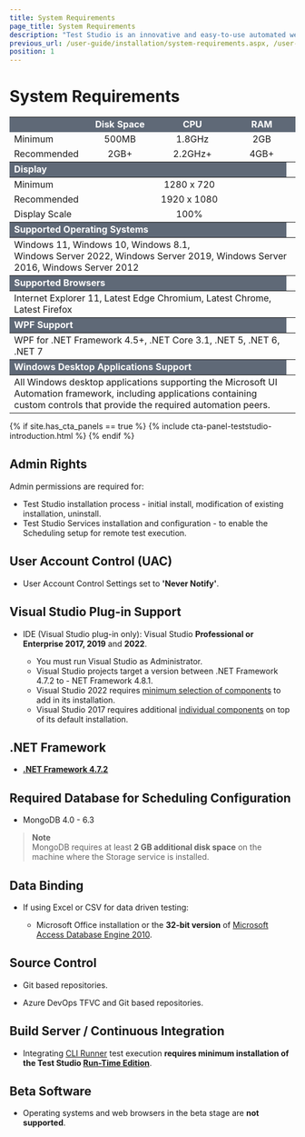 ```yaml
---
title: System Requirements
page_title: System Requirements
description: "Test Studio is an innovative and easy-to-use automated web, WPF and load testing solution. Test Studio tests support essential technologies like ASP.NET AJAX, Silverlight, PHP and MVC. HTML5, Testing framework, functional testing, performance testing, load testing, exploratory testing, manual testing."
previous_url: /user-guide/installation/system-requirements.aspx, /user-guide/installation/system-requirements, /getting-started/installation/system-requirements
position: 1
---
```

# System Requirements

<style>
.Pricing-head td {text-align: center;border-left: 1px solid #fff; vertical-align: top;}

.Pricing-head td:first-child {border-left: none;}

.Pricing-features--grid td.Pricing-head {padding: 20px 0!important;} 


.Pricing-head{border-collapse: separate;background-color: #2a2d33;}

.Pricing-head h4 {color: #589FBA; font-size: 16px; margin-bottom: 5px;min-height: 1em;font-weight: 700;}

table{width: 100%; border-spacing: 0; border-collapse: collapse; background-color: transparent; display: table;margin: 0;}

.Table--style1.Table--comparison td:first-child, .Table--style1.Table--comparison th:first-child {padding-left: 5px; text-align: left;}

.Table-RowDivision td, .Table-RowDivision th{background: #f3f5f7;}

.Table--style1 td, .Table--style1 th{padding: 8px 0 7px; border-left: 0;border-right: 0;vertical-align: middle;}

.Table--style1 thead td, .Table--style1 thead th{border: 0;padding-bottom: 12px;}

</style>

<table class="Tbl k-table">
    <colgroup>
        <col width="13%" />
        <col width="30%" />
        <col width="28%" />
        <col width="28%" />
    </colgroup>
    <tbody>
        <tr>
            <td style="background-color:#5f6977;">&nbsp;</td>
            <td style="color:white;text-align:center;background-color:#5f6977;font-weight:bold;">Disk Space</td>
            <td style="color:white;text-align:center;background-color:#5f6977;font-weight:bold;">CPU</td>
            <td style="color:white;text-align:center;background-color:#5f6977;font-weight:bold;">RAM</td>
        </tr>
        <tr>
            <td>Minimum</td>
            <td style="text-align:center;" align="center">500MB</td>
            <td style="text-align:center;">1.8GHz</td>
            <td style="text-align:center;">2GB</td>
        </tr>
        <tr>
            <td>Recommended</td>
            <td style="text-align:center;">2GB+</td>
            <td style="text-align:center;">2.2GHz+</td>
            <td style="text-align:center;">4GB+</td>
        </tr>
    </tbody>

</table>
<table class="Tbl k-table">
    <colgroup>
        <col width="15%" />
        <col width="80%" />
    </colgroup>
    <thead>
        <tr>
			<td colspan="6" style="color:white;text-align:center;background-color:#5f6977;font-weight:bold;text-align:left;">Display<td>
        </tr>
    </thead>
    <tbody>
        <tr>
            <td>Minimum</td>
            <td colspan="6" style="text-align:center;">1280 x 720</td>
        </tr>
        <tr>
            <td>Recommended</td>
            <td colspan="6" style="text-align:center;">1920 x 1080</td>
        </tr>
        <tr>
            <td>Display Scale</td>
            <td colspan="6" style="text-align:center;">100%</td>
        </tr>
    </tbody>
</table>
<table class="Tbl k-table">
    <colgroup>
        <col width="100%" />
    </colgroup>
    <thead>
        <tr>
			<td style="color:white;text-align:center;background-color:#5f6977;font-weight:bold;text-align:left;">Supported Operating Systems<td>
		</tr>
    </thead>
    <tbody>
        <tr>
            <td colspan="4">Windows 11, Windows 10, Windows 8.1, &nbsp; <br>Windows Server 2022, Windows Server 2019, Windows Server 2016, Windows Server 2012</td>
        </tr>
    </tbody>
</table>
<table class="Tbl k-table">
    <colgroup>
        <col width="100%" />
    </colgroup>
    <thead>
        <tr>
			<td style="color:white;text-align:center;background-color:#5f6977;font-weight:bold;text-align:left;">Supported Browsers<td>
        </tr>
    </thead>
    <tbody>
        <tr>
            <td colspan="4">Internet Explorer 11, Latest Edge Chromium, Latest Chrome, Latest Firefox</td>
        </tr>
    </tbody>
</table>
<table class="Tbl k-table">
    <colgroup>
        <col width="100%" />
        </colgroup>
    <thead>
        <tr>
			<td style="color:white;text-align:center;background-color:#5f6977;font-weight:bold;text-align:left;">WPF Support<td>
		</tr>
    </thead>
    <tbody>
        <tr>
            <td colspan="4">WPF for .NET Framework 4.5+, .NET Core 3.1, .NET 5, .NET 6, .NET 7</td>
        </tr>
    </tbody>
</table>
<table class="Tbl k-table">
    <colgroup>
        <col width="100%" />
        </colgroup>
    <thead>
        <tr>
			<td style="color:white;text-align:center;background-color:#5f6977;font-weight:bold;text-align:left;">Windows Desktop Applications Support<td>
		</tr>
    </thead>
    <tbody>
        <tr>
            <td colspan="4">All Windows desktop applications supporting the Microsoft UI Automation framework, including applications containing custom controls that provide the required automation peers.</td>
        </tr>
    </tbody>
</table>

{% if site.has_cta_panels == true %}
{% include cta-panel-teststudio-introduction.html %}
{% endif %}

## Admin Rights

Admin permissions are required for:

- Test Studio installation process - initial install, modification of existing installation, uninstall.
- Test Studio Services installation and configuration - to enable the Scheduling setup for remote test execution.

## User Account Control (UAC)

* User Account Control Settings set to __'Never Notify'__.

## Visual Studio Plug-in Support

* IDE (Visual Studio plug-in only): Visual Studio __Professional or Enterprise 2017, 2019__ and __2022__.

	* You must run Visual Studio as Administrator.
	* Visual Studio projects target a version between .NET Framework 4.7.2 to - NET Framework 4.8.1.
    * Visual Studio 2022 requires <a href="/prerequisites/installation/installation-consideration#visual-studio-2022-installation-specifics" target="_blank">minimum selection of components</a> to add in its installation.
	* Visual Studio 2017 requires additional <a href="/prerequisites/installation/installation-consideration#modify-the-visual-studio-2017-installation" target="_blank">individual components</a> on top of its default installation.

## .NET Framework

* <a href="https://dotnet.microsoft.com/en-us/download/dotnet-framework/net472" target="_blank">__.NET Framework 4.7.2__</a>

## Required Database for Scheduling Configuration

* MongoDB 4.0 - 6.3

> **Note** 
><br>
> MongoDB requires at least __2 GB additional disk space__ on the machine where the Storage service is installed.

## Data Binding

* If using Excel or CSV for data driven testing:

	*	Microsoft Office installation or the **32-bit version** of <a href="https://www.microsoft.com/en-us/download/details.aspx?id=13255" target="_blank">Microsoft Access Database Engine 2010</a>.

## Source Control

* Git based repositories.

* Azure DevOps TFVC and Git based repositories.

## Build Server / Continuous Integration

* Integrating <a href="/features/test-runners/artoftest-runner" target="_blank">CLI Runner</a> test execution __requires minimum installation of the Test Studio <a href="https://www.telerik.com/teststudio/test-studio-runtime" target="_blank">Run-Time Edition</a>__.

## Beta Software

* Operating systems and web browsers in the beta stage are __not supported__.